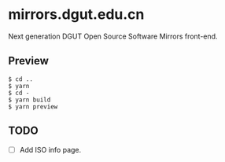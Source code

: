 # mirrors.dgut.edu.cn

Next generation DGUT Open Source Software Mirrors front-end.

## Preview

```console
$ cd ..
$ yarn
$ cd -
$ yarn build
$ yarn preview
```

## TODO

* [ ] Add ISO info page.

